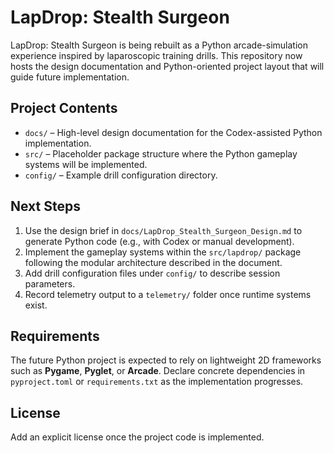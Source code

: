 # LapDrop: Stealth Surgeon

LapDrop: Stealth Surgeon is being rebuilt as a Python arcade-simulation experience inspired by laparoscopic training drills.
This repository now hosts the design documentation and Python-oriented project layout that will guide future implementation.

## Project Contents

- `docs/` – High-level design documentation for the Codex-assisted Python implementation.
- `src/` – Placeholder package structure where the Python gameplay systems will be implemented.
- `config/` – Example drill configuration directory.

## Next Steps

1. Use the design brief in `docs/LapDrop_Stealth_Surgeon_Design.md` to generate Python code (e.g., with Codex or manual development).
2. Implement the gameplay systems within the `src/lapdrop/` package following the modular architecture described in the document.
3. Add drill configuration files under `config/` to describe session parameters.
4. Record telemetry output to a `telemetry/` folder once runtime systems exist.

## Requirements

The future Python project is expected to rely on lightweight 2D frameworks such as **Pygame**, **Pyglet**, or **Arcade**. Declare concrete dependencies in `pyproject.toml` or `requirements.txt` as the implementation progresses.

## License

Add an explicit license once the project code is implemented.
